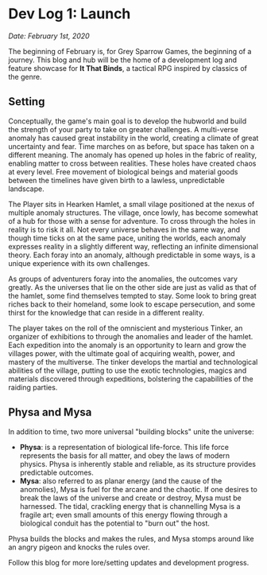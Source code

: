 # Dev Log 1: Launch
*Date: February 1st, 2020*

The beginning of February is, for Grey Sparrow Games, the beginning of a journey. This blog and hub will be the home of a development log and feature showcase for **It That Binds**, a tactical RPG inspired by classics of the genre. 

## Setting
Conceptually, the game's main goal is to develop the hubworld and build the strength of your party to take on greater challenges. A multi-verse anomaly has caused great instability in the world, creating a climate of great uncertainty and fear. Time marches on as before, but space has taken on a different meaning. The anomaly has opened up holes in the fabric of reality, enabling matter to cross between realities. These holes have created chaos at every level. Free movement of biological beings and material goods between the timelines have given birth to a lawless, unpredictable landscape.

The Player sits in Hearken Hamlet, a small vilage positioned at the nexus of multiple anomaly structures. The village, once lowly, has become somewhat of a hub for those with a sense for adventure. To cross through the holes in reality is to risk it all. Not every universe behaves in the same way, and though time ticks on at the same pace, uniting the worlds, each anomaly expresses reality in a slightly different way, reflecting an infinite dimensional theory. Each foray into an anomaly, although predictable in some ways, is a unique experience with its own challenges. 

As groups of adventurers foray into the anomalies, the outcomes vary greatly. As the universes that lie on the other side are just as valid as that of the hamlet, some find themselves tempted to stay. Some look to bring great riches back to their homeland, some look to escape persecution, and some thirst for the knowledge that can reside in a different reality.

The player takes on the roll of the omniscient and mysterious Tinker, an organizer of exhibitions to through the anomalies and leader of the hamlet. Each expedition into the anomaly is an opportunity to learn and grow the villages power, with the ultimate goal of acquiring wealth, power, and mastery of the multiverse. The tinker develops the martial and technological abilities of the village, putting to use the exotic technologies, magics and materials discovered through expeditions, bolstering the capabilities of the raiding parties. 

## Physa and Mysa
In addition to time, two more universal "building blocks" unite the universe:
 - **Physa**: is a representation of biological life-force. This life force represents the basis for all matter, and obey the laws of modern physics. Physa is inherently stable and reliable, as its structure provides predictable outcomes.
 - **Mysa**: also referred to as planar energy (and the cause of the anomolies), Mysa is fuel for the arcane and the chaotic. If one desires to break the laws of the universe and create or destroy, Mysa must be harnessed. The tidal, crackling energy that is channelling Mysa is a fragile art; even small amounts of this energy flowing through a biological conduit has the potential to "burn out" the host. 
 
 Physa builds the blocks and makes the rules, and Mysa stomps around like an angry pigeon and knocks the rules over.
 
 Follow this blog for more lore/setting updates and development progress.

